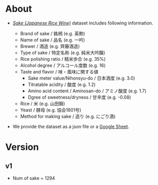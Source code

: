 # About
- [*Sake (Japanese Rice Wine)*](https://en.wikipedia.org/wiki/Sake) dataset includes following information.
  - Brand of sake / 銘柄 (e.g. 英勲)
  - Name of sake / 品名 (e.g. 一吟)
  - Brewer / 酒造 (e.g. 齊藤酒造)
  - Type of sake / 特定名称 (e.g. 純米大吟醸)
  - Rice polishing ratio / 精米歩合 (e.g. 35%)
  - Alcohol degree / アルコール度数 (e.g. 16)
  - Taste and flavor / 味・風味に関する値
    - Sake meter value/Nihonsyu-do / 日本酒度 (e.g. 3.0)
    - Titratable acidity / 酸度 (e.g. 1.2)
    - Amino acid content / Aminosan-do / アミノ酸度 (e.g. 1.7)
    - Dgree of sweetness/dryness / 甘辛度 (e.g. -0.08)
  - Rice / 米 (e.g. 山田錦)
  - Yeast / 酵母 (e.g. 協会1801号)
  - Method for making sake / 造り (e.g. にごり酒)
  
- We provide the dataset as a json file or a [Google Sheet](https://docs.google.com/spreadsheets/d/1O46CJxzCWOEK2akm5HRWcs1kK6k-aDStZ_yauIqxyvs/edit?usp=sharing).

# Version
## v1
- Num of sake = 1294
